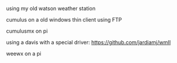 using my old watson weather station

cumulus on a old windows thin client using FTP

cumulusmx on pi

using a davis with a special driver: https://github.com/jardiamj/wmII

weewx on a pi
